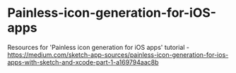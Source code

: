 # Painless-icon-generation-for-iOS-apps
Resources for 'Painless icon generation for iOS apps' tutorial - https://medium.com/sketch-app-sources/painless-icon-generation-for-ios-apps-with-sketch-and-xcode-part-1-a169794aac8b
